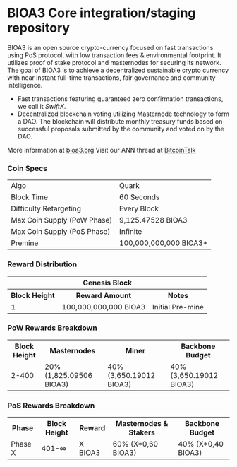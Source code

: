 BIOA3 Core integration/staging repository
=====================================

BIOA3 is an open source crypto-currency focused on fast transactions using PoS protocol, with low transaction fees & environmental footprint.  It utilizes proof of stake protocol and masternodes for securing its network.
The goal of BIOA3 is to achieve a decentralized sustainable crypto currency with near instant full-time transactions, fair governance and community intelligence.
- Fast transactions featuring guaranteed zero confirmation transactions, we call it _SwiftX_.
- Decentralized blockchain voting utilizing Masternode technology to form a DAO. The blockchain will distribute monthly treasury funds based on successful proposals submitted by the community and voted on by the DAO.

More information at [bioa3.org](http://www.bioa3.org) Visit our ANN thread at [BitcoinTalk](http://www.bitcointalk.org/index.php?topic=?)

### Coin Specs
<table>
<tr><td>Algo</td><td>Quark</td></tr>
<tr><td>Block Time</td><td>60 Seconds</td></tr>
<tr><td>Difficulty Retargeting</td><td>Every Block</td></tr>
<tr><td>Max Coin Supply (PoW Phase)</td><td>9,125.47528 BIOA3</td></tr>
<tr><td>Max Coin Supply (PoS Phase)</td><td>Infinite</td></tr>
<tr><td>Premine</td><td>100,000,000,000 BIOA3*</td></tr>
</table>

### Reward Distribution

<table>
<th colspan=4>Genesis Block</th>
<tr><th>Block Height</th><th>Reward Amount</th><th>Notes</th></tr>
<tr><td>1</td><td>100,000,000,000 BIOA3</td><td>Initial Pre-mine</td></tr>
</table>

### PoW Rewards Breakdown

<table>
<th>Block Height</th><th>Masternodes</th><th>Miner</th><th>Backbone Budget</th>
<tr><td>2-400</td><td>20% (1,825.09506 BIOA3)</td><td>40% (3,650.19012 BIOA3)</td><td>40% (3,650.19012 BIOA3)</td></tr>
</table>

### PoS Rewards Breakdown

<table>
<th>Phase</th><th>Block Height</th><th>Reward</th><th>Masternodes & Stakers</th><th>Backbone Budget</th>
<tr><td>Phase X</td><td>401-∞</td><td>X BIOA3</td><td>60% (X*0,60 BIOA3)</td><td>40% (X*0,40 BIOA3)</td></tr>
</table>
